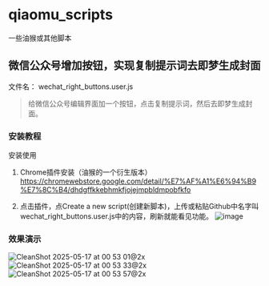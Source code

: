 # qiaomu_scripts
一些油猴或其他脚本

## 微信公众号增加按钮，实现复制提示词去即梦生成封面

文件名： wechat_right_buttons.user.js  
> 给微信公众号编辑界面加一个按钮，点击复制提示词，然后去即梦生成封面。

### 安装教程
安装使用
1. Chrome插件安装（油猴的一个衍生版本）
https://chromewebstore.google.com/detail/%E7%AF%A1%E6%94%B9%E7%8C%B4/dhdgffkkebhmkfjojejmpbldmpobfkfo

2. 点击插件，点Create a new script(创建新脚本)，上传或粘贴Github中名字叫 wechat_right_buttons.user.js中的内容，刷新就能看见功能。
 ![image](https://github.com/user-attachments/assets/9c26c3fb-0893-4b07-b0b6-ede6e40e7947)


### 效果演示

![CleanShot 2025-05-17 at 00 53 01@2x](https://github.com/user-attachments/assets/dcb347dd-3bc4-47fb-9c59-456b88f3d743)
![CleanShot 2025-05-17 at 00 53 33@2x](https://github.com/user-attachments/assets/6be65f53-857f-4193-82c4-13be97b60f48)
![CleanShot 2025-05-17 at 00 53 57@2x](https://github.com/user-attachments/assets/e7700697-b7a7-4e1b-8d72-66c3a8549494)



